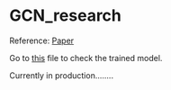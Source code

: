 # GCN_research

Reference: [Paper](https://arxiv.org/pdf/1904.03582)

Go to [this](https://github.com/frozentoad9/GCN_research/blob/master/model_gcn.ipynb) file to check the trained model.

Currently in production........
